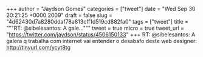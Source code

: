 
+++
author = "Jaydson Gomes"
categories = ["tweet"]
date = "Wed Sep 30 20:21:25 +0000 2009"
draft = false
slug = "4d62430d7a8280ddaf78a813cff1d519cd882fa0"
tags = ["tweet"]
title = """RT: @sibelesantos: A gale..."""
tweet = true
micro = true
tweet_url = "https://twitter.com/jaydson/status/4506150133"
+++
RT: @sibelesantos: A galera q trabalha com internet vai entender o desabafo deste web designer: http://tinyurl.com/ycyt8tg
